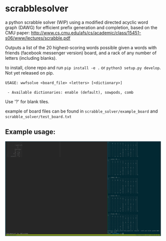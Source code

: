 # scrabblesolver
a python scrabble solver (WIP) using a modified directed acyclic word graph (DAWG) for efficient prefix generation and completion, based on the CMU paper: http://www.cs.cmu.edu/afs/cs/academic/class/15451-s06/www/lectures/scrabble.pdf

Outputs a list of the 20 highest-scoring words possible given a words with friends (facebook messenger version) board, and a rack of any number of letters (including blanks). 

to install, clone repo and run `pip install -e .` or `python3 setup.py develop`. Not yet released on pip.

`USAGE: wwfsolve <board_file> <letters> [<dictionary>]`

` - Available dictionaries: enable (default), sowpods, comb`

Use '?' for blank tiles.

example of board files can be found in `scrabble_solver/example_board` and `scrabble_solver/test_board.txt`

## Example usage:

![alt text](https://github.com/dqlynch/scrabblesolver/blob/master/example_images/one_blank_example.png)
